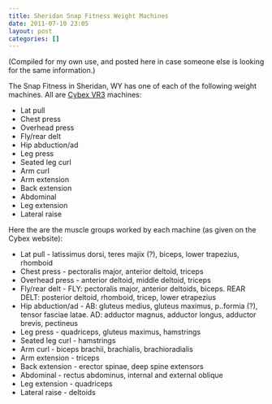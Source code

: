 ```yaml
---
title: Sheridan Snap Fitness Weight Machines
date: 2011-07-10 23:05
layout: post
categories: []
---
```

(Compiled for my own use, and posted here in case someone else is looking for the same information.)

The Snap Fitness in Sheridan, WY has one of each of the following weight machines. All are [Cybex VR3](http://www.cybexintl.com/products/strength/vr3/default.aspx) machines:

* Lat pull
* Chest press
* Overhead press
* Fly/rear delt
* Hip abduction/ad
* Leg press
* Seated leg curl
* Arm curl
* Arm extension
* Back extension
* Abdominal
* Leg extension
* Lateral raise

Here the are the muscle groups worked by each machine (as given on the Cybex website):

* Lat pull - latissimus dorsi, teres majix (?), biceps, lower trapezius, rhomboid
* Chest press - pectoralis major, anterior deltoid, triceps
* Overhead press - anterior deltoid, middle deltoid, triceps
* Fly/rear delt - FLY: pectoralis major, anterior deltoids, biceps. REAR DELT: posterior deltoid, rhomboid, tricep, lower etrapezius
* Hip abduction/ad - AB: gluteus medius, gluteus maximus, p..formia (?), tensor fasciae latae. AD: adductor magnus, adductor longus, adductor brevis, pectineus
* Leg press - quadriceps, gluteus maximus, hamstrings
* Seated leg curl - hamstrings
* Arm curl - biceps brachii, brachialis, brachioradialis
* Arm extension - triceps 
* Back extension - erector spinae, deep spine extensors
* Abdominal - rectus abdominus, internal and external oblique
* Leg extension - quadriceps 
* Lateral raise - deltoids
